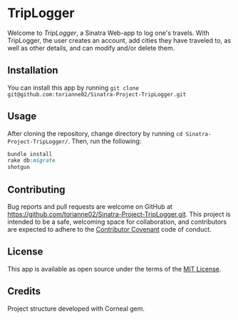 # TripLogger
Welcome to *TripLogger*, a Sinatra Web-app to log one's travels. With TripLogger, the user creates an account, add cities they have traveled to, as well as other details, and can modify and/or delete them.

## Installation
You can install this app by running `git clone git@github.com:torianne02/Sinatra-Project-TripLogger.git`

## Usage
After cloning the repository, change directory by running `cd Sinatra-Project-TripLogger/`.
Then, run the following:
```ruby
bundle install
rake db:migrate
shotgun
```
## Contributing
Bug reports and pull requests are welcome on GitHub at https://github.com/torianne02/Sinatra-Project-TripLogger.git. This project is intended to be a safe, welcoming space for collaboration, and contributors are expected to adhere to the [Contributor Covenant](http://contributor-covenant.org) code of conduct.

## License
This app is available as open source under the terms of the [MIT License](https://opensource.org/licenses/MIT).

## Credits
Project structure developed with Corneal gem.
